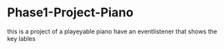 # Phase1-Project-Piano
this is a project of a playeyable piano
have an eventlistener that shows the key lables
